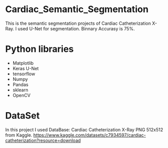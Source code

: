 # Cardiac_Semantic_Segmentation

This is the semantic segmentation projects of Cardiac Catheterization X-Ray. I used U-Net for segmentation. Binnary Accurasy is 75%.

# Python libraries

- Matplotlib
- Keras U-Net
- tensorflow
- Numpy
- Pandas
- sklearn
- OpenCV

# DataSet

In this project I used DataBase: Cardiac Catheterization X-Ray PNG 512x512 from Kaggle. 
https://www.kaggle.com/datasets/c7934597/cardiac-catheterization?resource=download
